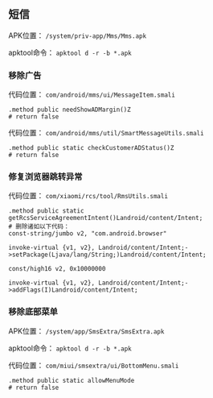 ## 短信
APK位置： `/system/priv-app/Mms/Mms.apk`

apktool命令： `apktool d -r -b *.apk`

### 移除广告
代码位置： `com/android/mms/ui/MessageItem.smali`
```
.method public needShowADMargin()Z
# return false
```

代码位置： `com/android/mms/util/SmartMessageUtils.smali`

```
.method public static checkCustomerADStatus()Z
# return false
```

### 修复浏览器跳转异常

代码位置： `com/xiaomi/rcs/tool/RmsUtils.smali`

```
.method public static getRcsServiceAgreementIntent()Landroid/content/Intent;
# 删除诸如以下代码：
const-string/jumbo v2, "com.android.browser"

invoke-virtual {v1, v2}, Landroid/content/Intent;->setPackage(Ljava/lang/String;)Landroid/content/Intent;

const/high16 v2, 0x10000000

invoke-virtual {v1, v2}, Landroid/content/Intent;->addFlags(I)Landroid/content/Intent;
```

### 移除底部菜单

APK位置： `/system/app/SmsExtra/SmsExtra.apk`

apktool命令： `apktool d -r -b *.apk`

代码位置： `com/miui/smsextra/ui/BottomMenu.smali`
```
.method public static allowMenuMode
# return false
```


